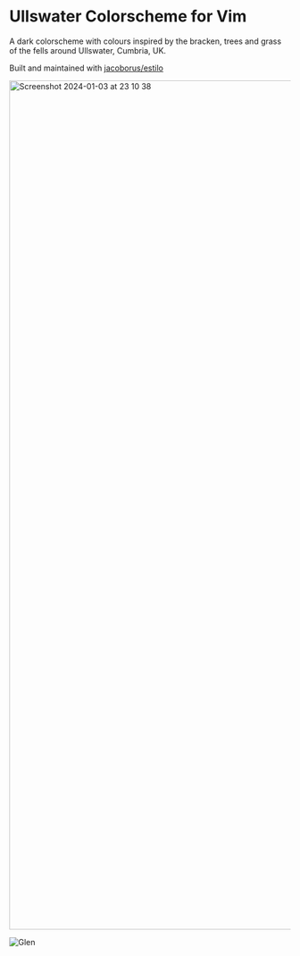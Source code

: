 # Ullswater Colorscheme for Vim
A dark colorscheme with colours inspired by the bracken, trees and grass of the fells around Ullswater, Cumbria, UK.

Built and maintained with [jacoborus/estilo](https://github.com/jacoborus/estilo)

<img width="1522" alt="Screenshot 2024-01-03 at 23 10 38" src="https://github.com/logicmonkey/Ullswater/assets/11030084/ffed173a-8c02-46f2-8737-c68889b79b85">

![Glen](https://github.com/logicmonkey/Ullswater/assets/11030084/82bed840-cd6a-4856-a568-40169e2f985b)
